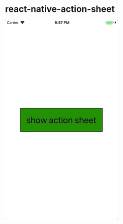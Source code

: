 # react-native-action-sheet
![image](https://github.com/BrookeMa/react-native-action-sheet/blob/master/Demo.gif)

